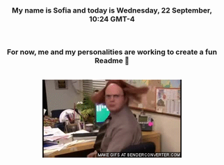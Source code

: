 


<div align="center">
<h3 >My name is Sofia and today is Wednesday, 22 September, 10:24 GMT-4</h3><br>
<h3 >For now, me and my personalities are working to create a fun Readme 👋
</h3><br>
<img src='img/dwight.gif' alt='working...'/>
</div>

